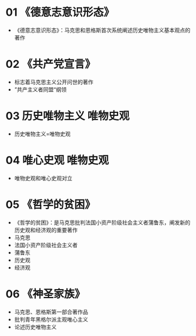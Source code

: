 # 01 《德意志意识形态》

* 《德意志意识形态》：马克思和恩格斯首次系统阐述历史唯物主义基本观点的著作



# 02 《共产党宣言》

* 标志着马克思主义公开问世的著作
* ”共产主义者同盟“纲领



# 03 历史唯物主义 唯物史观

* 历史唯物主义=唯物史观



# 04 唯心史观 唯物史观

* 唯物史观和唯心史观对立



# 05 《哲学的贫困》

* 《哲学的贫困》：是马克思批判法国小资产阶级社会主义者蒲鲁东，阐发新的历史观和经济观的重要著作
* 马克思
* 法国小资产阶级社会主义者
* 蒲鲁东
* 历史观
* 经济观



# 06 《神圣家族》

* 马克思、恩格斯第一部合著作品
* 批判青年黑格尔派主观唯心主义
* 论述历史唯物主义



